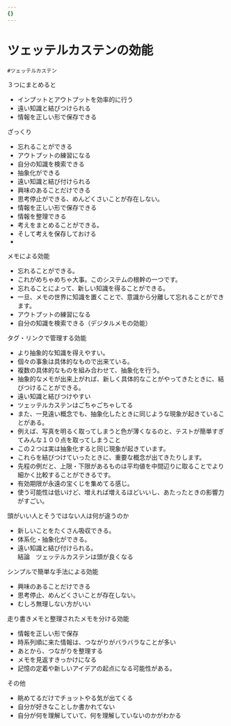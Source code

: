 ```yaml
---
{}
---
```

# ツェッテルカステンの効能

`#ツェッテルカステン`

３つにまとめると

- インプットとアウトプットを効率的に行う  
- 遠い知識と結びつけられる  
- 情報を正しい形で保存できる  

ざっくり

- 忘れることができる  
- アウトプットの練習になる  
- 自分の知識を検索できる  
- 抽象化ができる  
- 遠い知識と結び付けられる  
- 興味のあることだけできる  
- 思考停止ができる、めんどくさいことが存在しない。　  
- 情報を正しい形で保存できる  
- 情報を整理できる  
- 考えをまとめることができる。  
- そして考えを保存しておける  
-  

メモによる効能

- 忘れることができる。  
- これがめちゃめちゃ大事。このシステムの根幹の一つです。  
- 忘れることによって、新しい知識を得ることができる。  
- 一旦、メモの世界に知識を置くことで、意識から分離して忘れることができます。  
- アウトプットの練習になる  
- 自分の知識を検索できる（デジタルメモの効能）  

タグ・リンクで管理する効能

- より抽象的な知識を得えやすい。  
- 個々の事象は具体的なもので出来ている。  
- 複数の具体的なものを組み合わせて、抽象化を行う。  
- 抽象的なメモが出来上がれば、新しく具体的なことがやってきたときに、結びつけることができる。  
- 遠い知識と結びつけやすい  
- ツェッテルカステンはごちゃごちゃしてる  
- また、一見遠い概念でも、抽象化したときに同じような現象が起きていることがある。  
- 例えば、写真を明るく取ってしまうと色が薄くなるのと、テストが簡単すぎてみんな１００点を取ってしまうこと  
- この２つは実は抽象化すると同じ現象が起きています。  
- これらを結びつけていったときに、重要な概念が出てきたりします。  
- 先程の例だと、上限・下限があるものは平均値を中間辺りに取ることでより細かく比較することができるです。  
- 有効期限が永遠の宝くじを集めてる感じ。  
- 使う可能性は低いけど、増えれば増えるほどいいし、あたったときの影響力がすごい。  

頭がいい人とそうではない人は何が違うのか

- 新しいことをたくさん吸収できる。  
- 体系化・抽象化ができる。  
- 遠い知識と結び付けられる。  
結論　ツェッテルカステンは頭が良くなる  

シンプルで簡単な手法による効能

- 興味のあることだけできる  
- 思考停止、めんどくさいことが存在しない。  
- むしろ無理しない方がいい  

走り書きメモと整理されたメモを分ける効能

- 情報を正しい形で保存  
- 時系列順に来た情報は、つながりがバラバラなことが多い  
- あとから、つながりを整理する  
- メモを見返すきっかけになる  
- 記憶の定着や新しいアイデアの起点になる可能性がある。  

その他

- 眺めてるだけでチョットやる気が出てくる  
- 自分が好きなことしか書かれてない  
- 自分が何を理解していて、何を理解していないのかがわかる